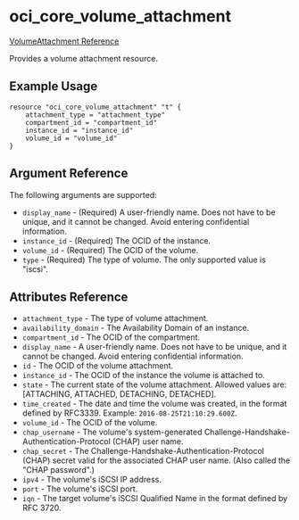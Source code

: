 # oci\_core\_volume\_attachment

[VolumeAttachment Reference][c5c67b38]

  [c5c67b38]: https://docs.us-phoenix-1.oraclecloud.com/api/#/en/iaas/20160918/VolumeAttachment/ "VolumeAttachmentReference"

Provides a volume attachment resource.

## Example Usage

```
resource "oci_core_volume_attachment" "t" {
    attachment_type = "attachment_type"
    compartment_id = "compartment_id"
    instance_id = "instance_id"
    volume_id = "volume_id"
}
```

## Argument Reference

The following arguments are supported:

* `display_name` - (Required) A user-friendly name. Does not have to be unique, and it cannot be changed. Avoid entering confidential information.
* `instance_id` - (Required) The OCID of the instance.
* `volume_id` - (Required) The OCID of the volume.
* `type` - (Required) The type of volume. The only supported value is "iscsi".


## Attributes Reference
* `attachment_type` - The type of volume attachment.
* `availability_domain` - The Availability Domain of an instance.
* `compartment_id` - The OCID of the compartment.
* `display_name` - A user-friendly name. Does not have to be unique, and it cannot be changed. Avoid entering confidential information.
* `id` - The OCID of the volume attachment.
* `instance_id` - The OCID of the instance the volume is attached to.
* `state` - The current state of the volume attachment. Allowed values are: [ATTACHING, ATTACHED, DETACHING, DETACHED].
* `time_created` - The date and time the volume was created, in the format defined by RFC3339. Example: `2016-08-25T21:10:29.600Z`.
* `volume_id` - The OCID of the volume.
* `chap_username` - The volume's system-generated Challenge-Handshake-Authentication-Protocol (CHAP) user name.
* `chap_secret` - The Challenge-Handshake-Authentication-Protocol (CHAP) secret valid for the associated CHAP user name. (Also called the "CHAP password".)
* `ipv4` - The volume's iSCSI IP address.
* `port` - The volume's iSCSI port.
* `iqn` - The target volume's iSCSI Qualified Name in the format defined by RFC 3720.
